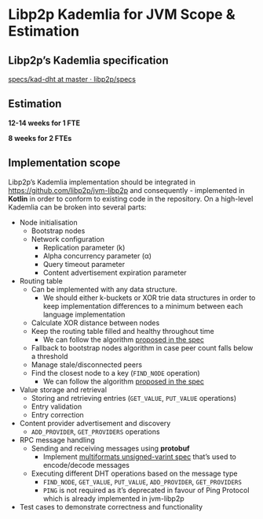 # Libp2p Kademlia for JVM Scope & Estimation

## Libp2p’s Kademlia specification

[specs/kad-dht at master · libp2p/specs](https://github.com/libp2p/specs/tree/master/kad-dht)

## Estimation

**12-14 weeks for 1 FTE**

**8 weeks for 2 FTEs**

## Implementation scope

Libp2p’s Kademlia implementation should be integrated in https://github.com/libp2p/jvm-libp2p and consequently - implemented in **Kotlin** in order to conform to existing code in the repository. On a high-level Kademlia can be broken into several parts:

- Node initialisation
    - Bootstrap nodes
    - Network configuration
        - Replication parameter (k)
        - Alpha concurrency parameter (α)
        - Query timeout parameter
        - Content advertisement expiration parameter
- Routing table
    - Can be implemented with any data structure.
        - We should either k-buckets or XOR trie data structures in order to keep implementation differences to a minimum between each language implementation
    - Calculate XOR distance between nodes
    - Keep the routing table filled and healthy throughout time
        - We can follow the algorithm [proposed in the spec](https://github.com/libp2p/specs/tree/kad-dht-spec/kad-dht#bootstrap-process)
    - Fallback to bootstrap nodes algorithm in case peer count falls below a threshold
    - Manage stale/disconnected peers
    - Find the closest node to a key (`FIND_NODE` operation)
        - We can follow the algorithm [proposed in the spec](https://github.com/libp2p/specs/tree/kad-dht-spec/kad-dht#peer-routing)
- Value storage and retrieval
    - Storing and retrieving entries (`GET_VALUE`, `PUT_VALUE` operations)
    - Entry validation
    - Entry correction
- Content provider advertisement and discovery
    - `ADD_PROVIDER`, `GET_PROVIDERS` operations
- RPC message handling
    - Sending and receiving messages using **protobuf**
        - Implement [multiformats unsigned-varint spec](https://github.com/multiformats/unsigned-varint) that’s used to encode/decode messages
    - Executing different DHT operations based on the message type
        - `FIND_NODE`, `GET_VALUE`, `PUT_VALUE`, `ADD_PROVIDER`, `GET_PROVIDERS`
        - `PING` is not required as it’s deprecated in favour of Ping Protocol which is already implemented in jvm-libp2p
- Test cases to demonstrate correctness and functionality